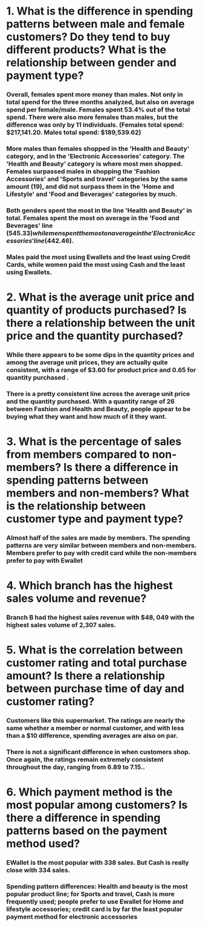 # 1. What is the difference in spending patterns between male and female customers? Do they tend to buy different products? What is the relationship between gender and payment type? 
### Overall, females spent more money than males. Not only in total spend for the three months analyzed, but also on average spend per female/male. Females spent 53.4% out of the total spend. There were also more females than males, but the difference was only by 11 individuals. (Females total spend: $217,141.20. Males total spend: $189,539.62)
### More males than females shopped in the 'Health and Beauty' category, and in the 'Electronic Accessories' category. The 'Health and Beauty' category is where most men shopped. Females surpassed males in shopping the 'Fashion Accessories' and 'Sports and travel' categories by the same amount (19), and did not surpass them in the 'Home and Lifestyle' and 'Food and Beverages' categories by much.
### Both genders spent the most in the line 'Health and Beauty' in total. Females spent the most on average in the 'Food and Beverages' line ($545.33) while men spent the most on average in the 'Electronic Accessories' line ($442.46).
### Males paid the most using Ewallets and the least using Credit Cards, while women paid the most using Cash and the least using Ewallets.
# 2. What is the average unit price and quantity of products purchased? Is there a relationship between the unit price and the quantity purchased?
### While there appears to be some dips in the quantity prices and among the average unit prices, they are actually quite consistent, with a range of $3.60 for product price and 0.65 for quantity purchased .
### There is a pretty consistent line across the average unit price and the quantity purchased. With a quantity range of 26 between Fashion and Health and Beauty, people appear to be buying what they want and how much of it they want.
# 3. What is the percentage of sales from members compared to non-members? Is there a difference in spending patterns between members and non-members? What is the relationship between customer type and payment type?
### Almost half of the sales are made by members. The spending patterns are very similar between members and non-members. Members prefer to pay with credit card while the non-members prefer to pay with Ewallet
# 4. Which branch has the highest sales volume and revenue?
### Branch B had the highest sales revenue with $48, 049 with the highest sales volume of 2,307 sales.
# 5. What is the correlation between customer rating and total purchase amount? Is there a relationship between purchase time of day and customer rating?
### Customers like this supermarket. The ratings are nearly the same whether a member or normal customer, and with less than a $10 difference, spending averages are also on par.
### There is not a significant difference in when customers shop. Once again, the ratings remain extremely consistent throughout the day, ranging from 6.89 to 7.15.. 
# 6. Which payment method is the most popular among customers? Is there a difference in spending patterns based on the payment method used?
### EWallet is the most popular with 338 sales.  But Cash is really close with 334 sales.
### Spending pattern differences: Health and beauty is the most popular product line; for Sports and travel, Cash is more frequently used; people prefer to use Ewallet for Home and lifestyle accessories; credit card is by far the least popular payment method for electronic accessories
